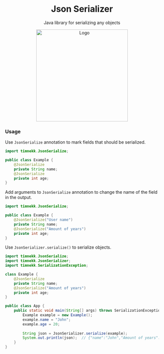 <div align="center">
    <h1>Json Serializer</h1>
    <p>Java library for serializing any objects</p>
    <img src="https://www.johncalderaio.com/img/skills/json.png" height="300" alt="Logo">
</div>

### Usage

Use `JsonSerialize` annotation to mark fields that should be serialized. 

```java
import timnekk.JsonSerialize;

public class Example {
    @JsonSerialize
    private String name;
    @JsonSerialize
    private int age;
}
```

Add arguments to `JsonSerialize` annotation to change the name of the field in the output.

```java
import timnekk.JsonSerialize;

public class Example {
    @JsonSerialize("User name")
    private String name;
    @JsonSerialize("Amount of years")
    private int age;
}
```

Use `JsonSerializer.serialize()` to serialize objects.

```java
import timnekk.JsonSerialize;
import timnekk.JsonSerializer;
import timnekk.SerializationException;

class Example {
    @JsonSerialize
    private String name;
    @JsonSerialize("Amount of years")
    private int age;
}

public class App {
    public static void main(String[] args) throws SerializationException {
        Example example = new Example();
        example.name = "John";
        example.age = 20;
        
        String json = JsonSerializer.serialize(example);
        System.out.println(json);  // {"name":"John","Amount of years":20}
    }
}
```